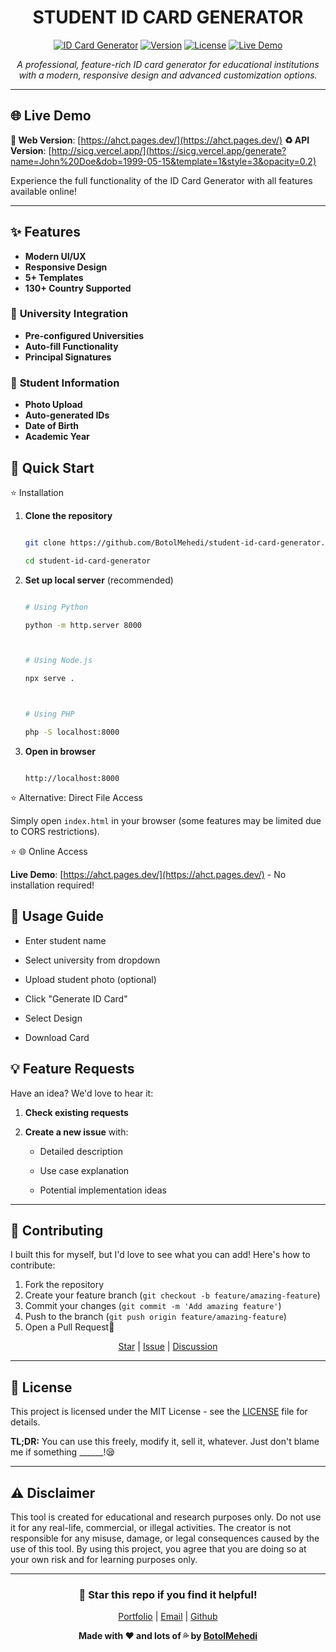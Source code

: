 <h1 align="center">STUDENT ID CARD GENERATOR</h1><div align="center">[![ID Card Generator](https://img.shields.io/badge/Status-Live-brightgreen)](https://mehedi.fun/) [![Version](https://img.shields.io/badge/Version-1.0.2-blue)](https://mehedi.fun/) [![License](https://img.shields.io/badge/License-MIT-yellow)](https://mehedi.fun/) [![Live Demo](https://img.shields.io/badge/Live%20Demo-https://ahct.pages.dev/-blue)](https://ahct.pages.dev/) *A professional, feature-rich ID card generator for educational institutions with a modern, responsive design and advanced customization options.*</div>---## 🌐 Live Demo**🚀 Web Version**: [https://ahct.pages.dev/](https://ahct.pages.dev/)**♻️ API Version**: [http://sicg.vercel.app/](https://sicg.vercel.app/generate?name=John%20Doe&dob=1999-05-15&template=1&style=3&opacity=0.2)Experience the full functionality of the ID Card Generator with all features available online!---## ✨ Features- **Modern UI/UX**- **Responsive Design**- **5+ Templates**- **130+ Country Supported**### 🏫 **University Integration**- **Pre-configured Universities**- **Auto-fill Functionality**- **Principal Signatures**### 👤 **Student Information**- **Photo Upload**- **Auto-generated IDs**- **Date of Birth**- **Academic Year**## 🚀 Quick Start⭐ Installation1. **Clone the repository**   ```bash   git clone https://github.com/BotolMehedi/student-id-card-generator.git   cd student-id-card-generator   ```2. **Set up local server** (recommended)   ```bash   # Using Python   python -m http.server 8000      # Using Node.js   npx serve .      # Using PHP   php -S localhost:8000   ```3. **Open in browser**   ```   http://localhost:8000   ```⭐ Alternative: Direct File AccessSimply open `index.html` in your browser (some features may be limited due to CORS restrictions).⭐ 🌐 Online Access**Live Demo**: [https://ahct.pages.dev/](https://ahct.pages.dev/) - No installation required!## 🎯 Usage Guide- Enter student name- Select university from dropdown- Upload student photo (optional)- Click "Generate ID Card"- Select Design- Download Card## 💡 Feature RequestsHave an idea? We'd love to hear it:1. **Check existing requests**2. **Create a new issue** with:   - Detailed description   - Use case explanation   - Potential implementation ideas---## 🤝 ContributingI built this for myself, but I'd love to see what you can add! Here's how to contribute:1. Fork the repository2. Create your feature branch (`git checkout -b feature/amazing-feature`)3. Commit your changes (`git commit -m 'Add amazing feature'`)4. Push to the branch (`git push origin feature/amazing-feature`)5. Open a Pull Request🎯<div align="center">[Star](https://github.com/BotolMehedi/student-id-card-generator/stargazers) | [Issue](https://github.com/BotolMehedi/student-id-card-generator/issues) | [Discussion](https://github.com/BotolMehedi/student-id-card-generator/discussions)</div>---## 📝 LicenseThis project is licensed under the MIT License - see the [LICENSE](LICENSE) file for details.**TL;DR:** You can use this freely, modify it, sell it, whatever. Just don't blame me if something ______!😪---## ⚠️ DisclaimerThis tool is created for educational and research purposes only.Do not use it for any real-life, commercial, or illegal activities.The creator is not responsible for any misuse, damage, or legal consequences caused by the use of this tool.By using this project, you agree that you are doing so at your own risk and for learning purposes only.---<div align="center">### 🌟 Star this repo if you find it helpful![Portfolio](https://mehedi.fun) | [Email](mailto:hello@mehedi.fun) | [Github](https://github.com/BotolMehedi)**Made with ❤️ and lots of 💦 by [BotolMehedi](https://github.com/BotolMehedi)**</div>